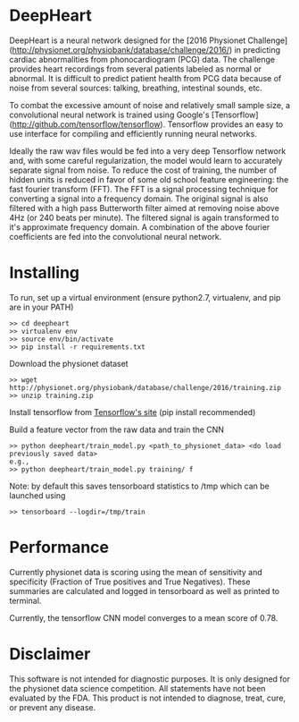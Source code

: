 # DeepHeart

 DeepHeart is a neural network designed for the [2016 Physionet Challenge]
 (http://physionet.org/physiobank/database/challenge/2016/) in predicting
 cardiac abnormalities from phonocardiogram (PCG) data. The challenge
 provides heart recordings from several patients labeled as normal
 or abnormal. It is difficult to predict patient health from PCG data 
 because of noise from several sources: talking, breathing, intestinal 
 sounds, etc.
 
 To combat the excessive amount of noise and relatively small sample size, 
 a convolutional neural network is trained using Google's [Tensorflow]
 (http://github.com/tensorflow/tensorflow). Tensorflow provides an easy to use interface 
 for compiling and efficiently running neural networks. 
 
 Ideally the raw wav files would be fed into a very deep Tensorflow
 network and, with some careful regularization, the model would learn 
 to accurately separate signal from noise. To reduce the cost of
 training, the number of hidden units is reduced in favor of
 some old school feature engineering: the fast fourier transform (FFT). 
 The FFT is a signal processing technique for converting a signal into
 a frequency domain. The original signal is also filtered with a high
 pass Butterworth filter aimed at removing noise above 4Hz (or 240 beats
 per minute). The filtered signal is again transformed to it's approximate
 frequency domain. A combination of the above fourier coefficients are 
 fed into the convolutional neural network.
 
# Installing

To run, set up a virtual environment (ensure python2.7, virtualenv, and 
pip are in your PATH)

```
>> cd deepheart
>> virtualenv env
>> source env/bin/activate
>> pip install -r requirements.txt
```

Download the physionet dataset 

```
>> wget http://physionet.org/physiobank/database/challenge/2016/training.zip
>> unzip training.zip
```

Install tensorflow from [Tensorflow's site](https://www.tensorflow.org/versions/r0.9/get_started/os_setup.html#pip-installation) 
(pip install recommended)

Build a feature vector from the raw data and train the CNN
```
>> python deepheart/train_model.py <path_to_physionet_data> <do load previously saved data>
e.g.,
>> python deepheart/train_model.py training/ f
```

Note: by default this saves tensorboard statistics to /tmp which can
be launched using
```
>> tensorboard --logdir=/tmp/train
```

# Performance
Currently physionet data is scoring using the mean of sensitivity and
specificity (Fraction of True positives and True Negatives). These summaries
are calculated and logged in tensorboard as well as printed to terminal.

Currently, the tensorflow CNN model converges to a mean score of
 0.78. 
 
# Disclaimer
This software is not intended for diagnostic purposes. It is only designed
for the physionet data science competition. All statements have not been evaluated by the FDA. 
This product is not intended to diagnose, treat, cure, or prevent any disease.